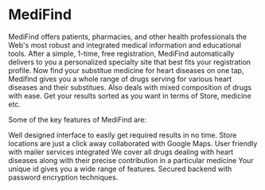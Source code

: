 # MediFind
MediFind offers patients, pharmacies, and other health professionals the Web's most robust and integrated medical information and educational tools. After a simple, 1-time, free registration, MediFind automatically delivers to you a personalized specialty site that best fits your registration profile. Now find your substitue medicine for heart diseases on one tap, Medifind gives you a whole range of drugs serving for various heart diseases and their substitues. Also deals with mixed composition of drugs with ease. Get your results sorted as you want in terms of Store, medicine etc.

Some of the key features of MediFind are:

Well designed interface to easily get required results in no time.
Store locations are just a click away collaborated with Google Maps.
User friendly with mailer services integrated
We cover all drugs dealing with heart diseases along with their precise contribution in a particular medicine
Your unique id gives you a wide range of features.
Secured backend with password encryption techniques.
